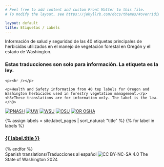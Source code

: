 ```yaml
---
# Feel free to add content and custom Front Matter to this file.
# To modify the layout, see https://jekyllrb.com/docs/themes/#overriding-theme-defaults

layout: default
title: Etiquetas / Labels
---
```


<div class="intro">
  <div class="intro-text">
    <p>Información de salud y seguridad de las 40 etiquetas principales de herbicidas utilizados en el manejo de vegetación forestal en Oregón y el estado de Washington.</p>
    <h3>Estas traducciones son solo para información. La etiqueta es la ley.</h3>

    <p><hr /></p>

    <p>Health and Safety information from 40 top labels for Oregon and Washington herbicides used in forestry vegetation management.</p>
    <h3>These translations are for information only. The label is the law.</h3>
  </div>

  <div class="sponsor-logos">
    <a href="https://deohs.washington.edu/pnash/" target="_blank"><img src="{{ "/img/PNASH-logo-web-150ppi-sq.png" | relative_url }}" alt="PNASH" /></a>
    <a href="https://www.washington.edu/" target="_blank"><img src="{{ "/img/W-Logo_Purple_Hex_sq.png" | relative_url }}" alt="UW" /></a>
    <a href="https://www.wsu.edu/" target="_blank"><img src="{{ "/img/WSU.jpg" | relative_url }}" alt="WSU" /></a>
    <a href="https://www.oregonstate.edu/" target="_blank"><img src="{{ "/img/OSU.jpg" | relative_url }}" alt="OSU" /></a>
    <a href="https://osha.oregon.gov/" target="_blank"><img src="{{ "/img/Oregon-OSHA-logo-blue.jpg" | relative_url }}" alt="OR OSHA" /></a>
  </div>
</div>

{% assign labels = site.label_pages | sort_natural: "title" %}
{% for label in labels %}
  <h3><a href="{{ label.url | relative_url }}">{{ label.title }}</a></h3>
{% endfor %}

<div>
  Spanish translations/Traducciones al español <img src="{{ "/img/52px-Cc.logo.circle.png" | relative_url }}" alt="CC" class="cc-mark" /> BY-NC-SA 4.0 The State of Washington 2024
</div>
